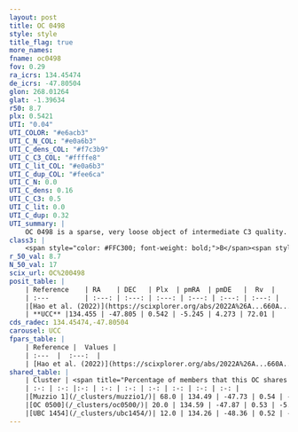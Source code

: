 ```yaml
---
layout: post
title: OC 0498
style: style
title_flag: true
more_names: 
fname: oc0498
fov: 0.29
ra_icrs: 134.45474
de_icrs: -47.80504
glon: 268.01264
glat: -1.39634
r50: 8.7
plx: 0.5421
UTI: "0.04"
UTI_COLOR: "#e6acb3"
UTI_C_N_COL: "#e0a6b3"
UTI_C_dens_COL: "#f7c3b9"
UTI_C_C3_COL: "#ffffe8"
UTI_C_lit_COL: "#e0a6b3"
UTI_C_dup_COL: "#fee6ca"
UTI_C_N: 0.0
UTI_C_dens: 0.16
UTI_C_C3: 0.5
UTI_C_lit: 0.0
UTI_C_dup: 0.32
UTI_summary: |
    OC 0498 is a sparse, very loose object of intermediate C3 quality. It was recently reported in the literature.<br><br><span style="color: #99180f; font-weight: bold;">Warning: </span>This is possibly a duplicated object, which shares a significant percentage of members with at least one previously reported entry, and a small percentage with at least one entry reported in the same catalogue.<br><br><span style="color: #99180f; font-weight: bold;">Warning: </span>contains less than 25 stars with <i>P>0.5</i> estimated.
class3: |
    <span style="color: #FFC300; font-weight: bold;">B</span><span style="color: #FFC300; font-weight: bold;">B</span>
r_50_val: 8.7
N_50_val: 17
scix_url: OC%200498
posit_table: |
    | Reference    | RA    | DEC   | Plx  | pmRA  | pmDE   |  Rv  |
    | :---         | :---: | :---: | :---: | :---: | :---: | :---: |
    |[Hao et al. (2022)](https://scixplorer.org/abs/2022A%26A...660A...4H) | 134.348 | -47.934 | 0.526 | -5.201 | 4.178 | -- |
    | **UCC** |134.455 | -47.805 | 0.542 | -5.245 | 4.273 | 72.01 | 
cds_radec: 134.45474,-47.80504
carousel: UCC
fpars_table: |
    | Reference |  Values |
    | :---  |  :---:  |
    | [Hao et al. (2022)](https://scixplorer.org/abs/2022A%26A...660A...4H) | `AG=1.34, age=7.0, Z=0.025` |
shared_table: |
    | Cluster | <span title="Percentage of members that this OC shares with the ones listed">%</span>   | RA   | DEC   | Plx   | pmRA  | pmDE  | Rv | UTI |
    | :-: | :-: |:-: | :-: | :-: | :-: | :-: | :-: | :-: |
    |[Muzzio 1](/_clusters/muzzio1/)| 68.0 | 134.49 | -47.73 | 0.54 | -5.26 | 4.32 | 39.31 |0.72 |
    |[OC 0500](/_clusters/oc0500/)| 20.0 | 134.59 | -47.87 | 0.53 | -5.07 | 4.33 | 20.95 |0.12 |
    |[UBC 1454](/_clusters/ubc1454/)| 12.0 | 134.26 | -48.36 | 0.52 | -5.16 | 4.29 | -- |0.08 |
---
```

